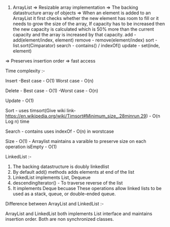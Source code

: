 1. ArrayList 
=> Resizable array implementation 
=> The backing datastructure array of objects
=> When an element is added to an ArrayList it first checks whether the new element has room to fill or it needs to grow the size of the array, If capacity has to be increased then the new capacity is calculated which is 50% more than the current capacity and the array is increased by that capacity.
add  - add(element/index, element)
remove  - remove(element/index)
sort - list.sort(Cimparator)
search - contains() / indexOf()
update - set(inde, element)

=> Preserves insertion order
=> fast access


Time complexity :-

Insert -Best case - O(1) Worst case - O(n)

Delete -  Best case - O(1) -Worst case - O(n)

Update - O(1)

Sort - uses timsort(Give wiki link- https://en.wikipedia.org/wiki/Timsort#Minimum_size_.28minrun.29) - O(n Log n) time

Search - contains uses indexOf - O(n) in worstcase

Size - O(1) - Arraylist maintains a varaible to preserve size on each operation
isEmpty - O(1) 

LinkedList :-
1. The backing datastructure is doubly linkedlist
2. By default add() methods adds elements at end of the list
3. LinkedList implements List, Dequeue
4. descendingIterator() - To traverse reverse of the list
5. It implements Deque becuase These operations allow linked lists to be used as a stack, queue, or double-ended queue. 

Difference between ArrayList and LinkedList :-

ArrayList and LinkedList both implements List interface and maintains insertion order. Both are non synchronized classes.
